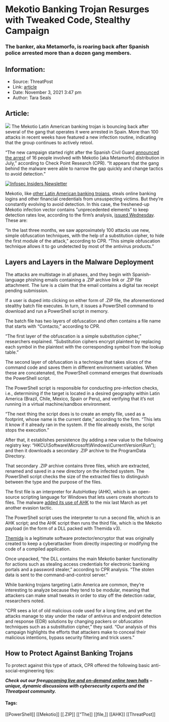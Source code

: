 # Mekotio Banking Trojan Resurges with Tweaked Code, Stealthy Campaign
### The banker, aka Metamorfo, is roaring back after Spanish police arrested more than a dozen gang members.

## Information:
+ Source: ThreatPost
+ Link: [article](https://kasperskycontenthub.com/threatpost-global/?p=175981)
+ Date: November 3, 2021  3:47 pm
+ Author: Tara Seals


## Article:
![](https://media.threatpost.com/wp-content/uploads/sites/103/2021/11/03152802/Latin-America.jpg)
The Mekotio Latin American banking trojan is bouncing back after several of the gang that operates it were arrested in Spain. More than 100 attacks in recent weeks have featured a new infection routine, indicating that the group continues to actively retool.


“The new campaign started right after the Spanish Civil Guard [announced the arrest](https://therecord.media/spain-arrests-16-for-distributing-the-mekotio-and-grandoreiro-banking-trojans/) of 16 people involved with Mekotio [aka Metamorfo] distribution in July,” according to Check Point Research (CPR). “It appears that the gang behind the malware were able to narrow the gap quickly and change tactics to avoid detection.”


[![Infosec Insiders Newsletter](https://media.threatpost.com/wp-content/uploads/sites/103/2021/07/10165815/infosec_insiders_in_article_promo.png)](https://threatpost.com/infosec-insider-subscription-page/?utm_source=ART&utm_medium=ART&utm_campaign=InfosecInsiders_Newsletter_Promo/)


Mekotio, like [other Latin American banking trojans](https://threatpost.com/brazils-banking-trojans-global/157452/), steals online banking logins and other financial credentials from unsuspecting victims. But they’re constantly evolving to avoid detection. In this case, the freshened-up Mekotio infection vector contains “unprecedented elements” to keep detection rates low, according to the firm’s analysis, [issued Wednesday](https://research.checkpoint.com/2021/mekotio-banker-returns-with-improved-stealth-and-ancient-encryption/). These are:


“In the last three months, we saw approximately 100 attacks use new, simple obfuscation techniques, with the help of a substitution cipher, to hide the first module of the attack,” according to CPR. “This simple obfuscation technique allows it to go undetected by most of the antivirus products.”


**Layers and Layers in the Malware Deployment**
-----------------------------------------------


The attacks are multistage in all phases, and they begin with Spanish-language phishing emails containing a .ZIP archive link or .ZIP file attachment. The lure is a claim that the email contains a digital tax receipt pending submission.


If a user is duped into clicking on either form of .ZIP file, the aforementioned stealthy batch file executes. In turn, it issues a PowerShell command to download and run a PowerShell script in memory.


The batch file has two layers of obfuscation and often contains a file name that starts with “Contacto,” according to CPR.


“The first layer of the obfuscation is a simple substitution cipher,” researchers explained. “Substitution ciphers encrypt plaintext by replacing each symbol in the plaintext with the corresponding symbol from the lookup table.”


The second layer of obfuscation is a technique that takes slices of the command code and saves them in different environment variables. When these are concatenated, the PowerShell command emerges that downloads the PowerShell script.


The PowerShell script is responsible for conducting pre-infection checks, i.e., determining if the target is located in a desired geography within Latin America (Brazil, Chile, Mexico, Spain or Peru), and verifying that it’s not running in a virtual machine/sandbox environment.


“The next thing the script does is to create an empty file, used as a footprint, whose name is the current date,” according to the firm. “This lets it know if it already ran in the system. If the file already exists, the script stops the execution.”


After that, it establishes persistence (by adding a new value to the following registry key: “HKCU\Software\Microsoft\Windows\CurrentVersion\Run”); and then it downloads a secondary .ZIP archive to the ProgramData Directory.


That secondary .ZIP archive contains three files, which are extracted, renamed and saved in a new directory on the infected system. The PowerShell script checks the size of the extracted files to distinguish between the type and the purpose of the files.


The first file is an interpreter for AutoHotkey (AHK), which is an open-source scripting language for Windows that lets users create shortcuts to files. The malware [added its use of AHK](https://threatpost.com/metamorfo-banking-trojan-autohotkey/164735/) to the mix last March as yet another evasion tactic.


The PowerShell script uses the interpreter to run a second file, which is an AHK script; and the AHK script then runs the third file, which is the Mekotio payload (in the form of a DLL packed with Themida v3).


[Themida](https://www.oreans.com/Themida.php) is a legitimate software protector/encryptor that was originally created to keep a cyberattacker from directly inspecting or modifying the code of a compiled application.


Once unpacked, “the DLL contains the main Mekotio banker functionality for actions such as stealing access credentials for electronic banking portals and a password stealer,” according to CPR analysis. “The stolen data is sent to the command-and-control server.”


While banking trojans targeting Latin America are common, they’re interesting to analyze because they tend to be modular, meaning that attackers can make small tweaks in order to stay off the detection radar, researchers noted.


“CPR sees a lot of old malicious code used for a long time, and yet the attacks manage to stay under the radar of antivirus and endpoint detection and response (EDR) solutions by changing packers or obfuscation techniques such as a substitution cipher,” they said. “Our analysis of this campaign highlights the efforts that attackers make to conceal their malicious intentions, bypass security filtering and trick users.”


**How to Protect Against Banking Trojans**
------------------------------------------


To protect against this type of attack, CPR offered the following basic anti-social-engineering tips:


***Check out our free***[***upcoming live and on-demand online town halls***](https://threatpost.com/category/webinars/) ***– unique, dynamic discussions with cybersecurity experts and the Threatpost community.***




#### Tags:
[[PowerShell]] [[Mekotio]] [[.ZIP]] [[“The]] [[file,]] [[AHK]] [[ThreatPost]]
